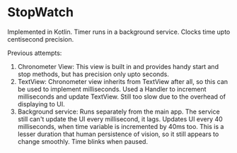 # StopWatch

Implemented in Kotlin. Timer runs in a background service. Clocks time upto centisecond precision.

Previous attempts:
1. Chronometer View: This view is built in and provides handy start and stop methods, but has precision only upto seconds.
2. TextView: Chronometer view inherits from TextView after all, so this can be used to implement milliseconds. Used a Handler to increment milliseconds and update
TextView. Still too slow due to the overhead of displaying to UI.
3. Background service: Runs separately from the main app. The service still can't update the UI every millisecond, it lags. Updates UI every 40 milliseconds, when
time variable is incremented by 40ms too. This is a lesser duration that human persistence of vision, so it still appears to change smoothly. Time blinks when paused.
